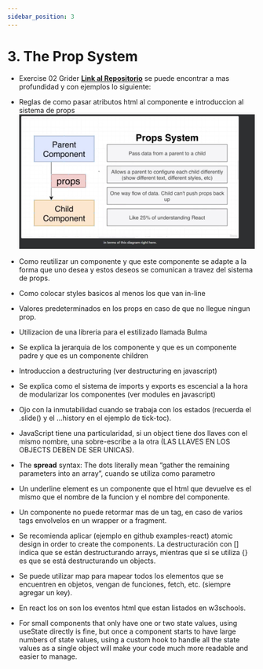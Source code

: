 ```yaml
---
sidebar_position: 3
---
```


# 3. The Prop System

- Exercise 02 Grider [**Link al Repositorio**](https://github.com/spjhon/Udemy-React-StephenGrider/blob/Apps/002-Vite-Pads(basic%20components%20and%20pops)/README.md) se puede encontrar a mas profundidad y con ejemplos lo siguiente:

- Reglas de como pasar atributos html al componente e introduccion al sistema de props
![text for screen reader](../src/images/gridder%20diapositivas/013%20the%20prop%20system.jpg)
- Como reutilizar un componente y que este componente se adapte a la forma que uno desea y estos deseos se comunican a travez del sistema de props.
- Como colocar styles basicos al menos los que van in-line
- Valores predeterminados en los props en caso de que no llegue ningun prop.
- Utilizacion de una libreria para el estilizado llamada Bulma
- Se explica la jerarquia de los componente y que es un componente padre y que es un componente children
- Introduccion a destructuring (ver destructuring en javascript)
- Se explica como el sistema de imports y exports es escencial a la hora de modularizar los componentes (ver modules en javascript)
- Ojo con la inmutabilidad cuando se trabaja con los estados (recuerda el .slide() y el ...history en el ejemplo de tick-toc).
- JavaScript tiene una particularidad, si un object tiene dos llaves con el mismo nombre, una sobre-escribe a la otra (LAS LLAVES EN LOS OBJECTS DEBEN DE SER UNICAS).
- The **spread** syntax: The dots literally mean “gather the remaining parameters into an array”, cuando se utiliza como parametro
- Un underline element es un componente que el html que devuelve es el mismo que el nombre de la funcion y el nombre del componente.
- Un componente no puede retormar mas de un tag, en caso de varios tags envolvelos en un wrapper or a fragment.
- Se recomienda aplicar (ejemplo en github examples-react) atomic design in order to create the components.
La destructuración con [] indica que se están destructurando arrays, mientras que si se utiliza {} es que se está destructurando un objects.
- Se puede utilizar map para mapear todos los elementos que se encuentren en objetos, vengan de funciones, fetch, etc. (siempre agregar un key).
- En react los on son los eventos html que estan listados en w3schools.
- For small components that only have one or two state values, using useState directly is fine, but once a component starts to have large numbers of state values, using a custom hook to handle all the state values as a single object will make your code much more readable and easier to manage.
